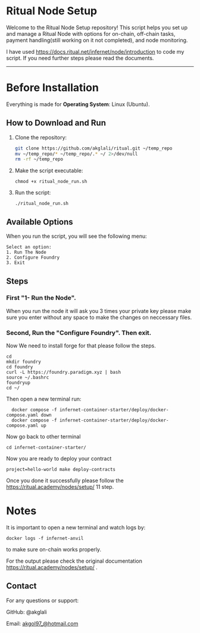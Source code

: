 
# Ritual Node Setup

Welcome to the Ritual Node Setup repository! This script helps you set up and manage a Ritual Node with options for on-chain, off-chain tasks, payment handling(still working on it not completed), and node monitoring.

I have used https://docs.ritual.net/infernet/node/introduction to code my script. If you need further steps please read the documents.

---

# Before Installation 
Everything is made for 
 **Operating System**: Linux (Ubuntu).

## How to Download and Run

1. Clone the repository:
   ```bash
   git clone https://github.com/akglali/ritual.git ~/temp_repo
   mv ~/temp_repo/* ~/temp_repo/.* ~/ 2>/dev/null
   rm -rf ~/temp_repo

2. Make the script executable:

       chmod +x ritual_node_run.sh 
3. Run the script:
   
       ./ritual_node_run.sh 

## Available Options
When you run the script, you will see the following menu:
 
    Select an option:
    1. Run The Node
    2. Configure Foundry
    3. Exit

## Steps
  ### First "1- Run the Node".
When you run the node it will ask you 3 times  your private key please make sure you enter without any space to make the changes on neccessary files.
  
  
   ### Second, Run the "Configure Foundry". Then exit. 

  Now We need to install forge for that please follow the steps.
    
    cd
    mkdir foundry
    cd foundry
    curl -L https://foundry.paradigm.xyz | bash
    source ~/.bashrc
    foundryup
    cd ~/

  Then open a new terminal run:
      
      docker compose -f infernet-container-starter/deploy/docker-compose.yaml down
      docker compose -f infernet-container-starter/deploy/docker-compose.yaml up

Now go back to other terminal
    
    cd infernet-container-starter/

Now you are ready to deploy your contract

    project=hello-world make deploy-contracts

Once you done it successfully please follow the https://ritual.academy/nodes/setup/
11 step.      


# Notes
It is important to open a new terminal and watch logs by:

    docker logs -f infernet-anvil

to make sure on-chain works properly.

For the output please check the original documentation https://ritual.academy/nodes/setup/ .


## Contact
For any questions or support:

GitHub: @akglali

Email: akgol97_@hotmail.com
